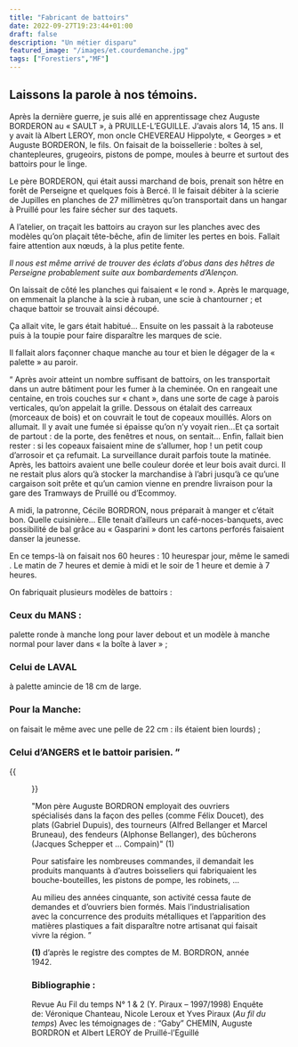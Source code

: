 ```yaml
---
title: "Fabricant de battoirs"
date: 2022-09-27T19:23:44+01:00
draft: false
description: "Un métier disparu"
featured_image: "/images/et.courdemanche.jpg"
tags: ["Forestiers","MF"]
---
```


## Laissons la parole à nos témoins.

Après la dernière guerre, je suis allé en apprentissage
chez Auguste BORDERON au « SAULT », 
à PRUILLE-L’EGUILLE. J’avais alors 14, 15 ans. 
Il y avait là Albert LEROY, mon oncle 
CHEVEREAU Hippolyte, « Georges » et Auguste 
BORDERON, le fils. On faisait de la boissellerie :
boîtes à sel, chantepleures, grugeoirs, pistons de pompe, 
moules à beurre et surtout des battoirs pour le linge.
  
Le père BORDERON, qui était aussi marchand de bois,
prenait son hêtre en forêt de Perseigne et quelques fois à Bercé.
Il le faisait débiter à la scierie de Jupilles en 
planches de 27 millimètres qu’on transportait dans un hangar
à Pruillé pour les faire sécher sur des taquets.
  
A l’atelier, on traçait les battoirs au crayon sur 
les planches avec des modèles qu’on plaçait tête-bêche,
afin de limiter les pertes en bois.
Fallait faire attention aux nœuds,
à la plus petite fente.  

*Il nous est même arrivé de trouver des éclats d’obus
  dans des hêtres de Perseigne probablement suite 
  aux bombardements d’Alençon.*
  
On laissait de côté les planches qui faisaient
« le rond ». Après le marquage, on emmenait 
la planche à la scie à ruban, une scie à chantourner ; 
et chaque battoir se trouvait ainsi découpé.
  
Ça allait vite, le gars était habitué... 
Ensuite on les passait à la raboteuse puis à la toupie
pour faire disparaître les marques de scie. 

Il fallait alors façonner chaque manche au tour et 
bien le dégager de la « palette » au paroir.
 
   “ Après avoir atteint un nombre suffisant de battoirs,
   on les transportait dans un autre bâtiment pour les 
   fumer à la cheminée. On en rangeait une centaine, 
   en trois couches sur « chant », dans une sorte de 
   cage à parois verticales, qu’on appelait la grille. 
   Dessous on étalait des carreaux (morceaux de bois) 
   et on couvrait le tout de copeaux mouillés.
   Alors on allumait. Il y avait une fumée si épaisse 
   qu’on n’y voyait rien...Et ça sortait de partout : 
   de la porte, des fenêtres et nous, on sentait... 
   Enfin, fallait bien rester : si les copeaux faisaient
   mine de s’allumer, hop ! un petit coup d’arrosoir et 
   ça refumait. La surveillance durait parfois toute la matinée.
   Après, les battoirs avaient une belle couleur dorée et 
   leur bois avait durci. Il ne restait plus alors qu’à stocker
   la marchandise à l’abri jusqu’à ce qu’une cargaison 
   soit prête et qu’un camion vienne en prendre livraison
   pour la gare des Tramways de Pruillé ou d’Ecommoy.
  
A midi, la patronne, Cécile BORDRON, nous préparait
à manger et c’était bon. 
Quelle cuisinière... Elle tenait 
d’ailleurs un café-noces-banquets, 
avec possibilité de bal grâce au « Gasparini »
dont les cartons perforés faisaient 
danser la jeunesse.
  
En ce temps-là on faisait nos 60 heures :
10 heurespar jour, même le samedi . 
Le matin de 7 heures et demie à midi 
et le soir de 1 heure et demie à 7 heures. 
  
On fabriquait plusieurs modèles de battoirs :

### Ceux du MANS :
palette ronde à manche long pour laver debout et un modèle 
à manche normal pour laver dans « la boîte à laver » ; 
### Celui de LAVAL 
à palette amincie de 18 cm de large.
### Pour la Manche:
on faisait le même avec une pelle de 22 cm :
ils étaient bien lourds) ; 
### Celui d’ANGERS et le battoir parisien. ”	


{{<figure src="/images/articles/battoirs.jpg" title="La production du fabricant de battoirs">}}

 
"Mon père Auguste BORDRON employait des ouvriers
 spécialisés dans la façon des pelles (comme Félix Doucet), 
des plats (Gabriel Dupuis), des tourneurs (Alfred Bellanger 
et Marcel Bruneau), des fendeurs (Alphonse Bellanger), 
des bûcherons (Jacques Schepper et ... Compain)" (1)

Pour satisfaire les nombreuses commandes, 
il demandait les produits manquants à d’autres boisseliers 
qui fabriquaient les bouche-bouteilles, les pistons de pompe, 
les robinets, ... 

Au milieu des années cinquante, son activité cessa faute de 
demandes et d’ouvriers bien formés. Mais l’industrialisation 
avec la concurrence des produits métalliques et l’apparition 
des matières plastiques a fait disparaître notre artisanat 
qui faisait vivre la région.  ”               

**(1)** d’après le registre des comptes de M. BORDRON, année 1942.
 
### Bibliographie :
  
Revue Au Fil du temps N° 1 & 2 (Y. Piraux – 1997/1998) Enquête de:
Véronique Chanteau, Nicole Leroux et Yves Piraux (*Au fil du temps*)
Avec les témoignages de : “Gaby” CHEMIN, Auguste BORDRON et Albert LEROY 
de Pruillé-l’Eguillé


